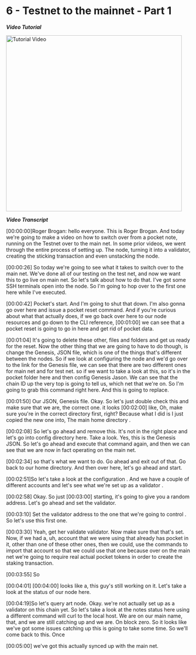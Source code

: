 # 6 - Testnet to the mainnet - Part 1

_**Video Tutorial**_

<a href="https://www.youtube.com/watch?v=0Z9N-Vc3_rk"><img src="http://img.youtube.com/vi/0Z9N-Vc3_rk/maxresdefault.jpg" alt="Tutorial Video" height="480" /></a>

_**Video Transcript**_

[00:00:00]Roger Brogan:  hello everyone. This is Roger Brogan. And today we're going to make a video on how to switch over from a pocket note, running on the Testnet over to the main net. In some prior videos, we went through the entire process of setting up. The node, turning it into a validator, creating the sticking transaction and even unstacking the node.

[00:00:26] So today we're going to see what it takes to switch over to the main net. We've done all of our testing on the test net, and now we want this to go live on main net. So let's talk about how to do that. I've got some SSH  terminals open into the node. So I'm going to hop over to the first one here while I've executed.

[00:00:42] Pocket's start. And I'm going to shut that down. I'm also gonna go over here and issue a pocket reset command. And if  you're curious about what that actually does, if we go back over here to our node resources and go down to the CLI reference, [00:01:00] we can see that a pocket reset is going to go in here and get rid of pocket data.

[00:01:04] It's going to delete these other, files and folders and get us ready for the reset. Now the other thing that we are going to have to do though, is change the Genesis, JSON file, which is one of the things that's different between the nodes. So if we look at configuring the node and we'd go over to the link for the Genesis file, we can see that there are two different ones for main net and for test net. so if we want to take a look at this, so it's in the pocket folder here and then config Genesis Jason. We can see that the chain ID up the very top is going to tell us, which net that we're on. So I'm going to grab this command right here. And this is going to replace.

[00:01:50] Our JSON,  Genesis file. Okay. So let's just double check this and make sure that we are, the correct one. it looks [00:02:00] like, Oh, make sure you're in the correct directory first, right? Because what I did is I just copied the new one into, The main home directory .

[00:02:08] So let's go ahead and remove this. It's not in the right place and let's go into config directory here. Take a look. Yes, this is the Genesis  JSON. So let's go ahead and execute that command again, and then we can see that we are now in fact  operating on the main net.

[00:02:34] so that's what we want to do. Go ahead and exit out of that. Go back to our home directory. And then over here, let's go ahead and start.

[00:02:51]So let's take a look at the configuration . And we have a couple of different accounts and let's see what we're set up as a validator .

[00:02:58] Okay. So just [00:03:00] starting, it's going to give you a random address. Let's go ahead and set the validator.

[00:03:10] Set the validator address to the one that we're going to control . So let's use this first one.

[00:03:30] Yeah, get her validate validator. Now make sure that that's set. Now, if we had a, uh, account that we were using that already has pocket in it, other than one of  these other ones, then we could, use the commands to import that account so that we could use that one because over on the main net we're going to require real actual pocket tokens in order to create the staking transaction.

[00:03:55] So

[00:04:01] [00:04:00] looks like a, this guy's still working on it. Let's take a look at the status of our node here.

[00:04:19]So let's query art node. Okay. we're not actually set up as a validator on this chain yet. So let's take a look at the notes status here using a different command will curl to the local host. We are on our main name, that, and we are still catching up and we are. On block zero. So it looks like we've got some issues catching up  this is going to take some time. So we'll come back to this. Once 

[00:05:00] we've got this actually synced up with the main net.
